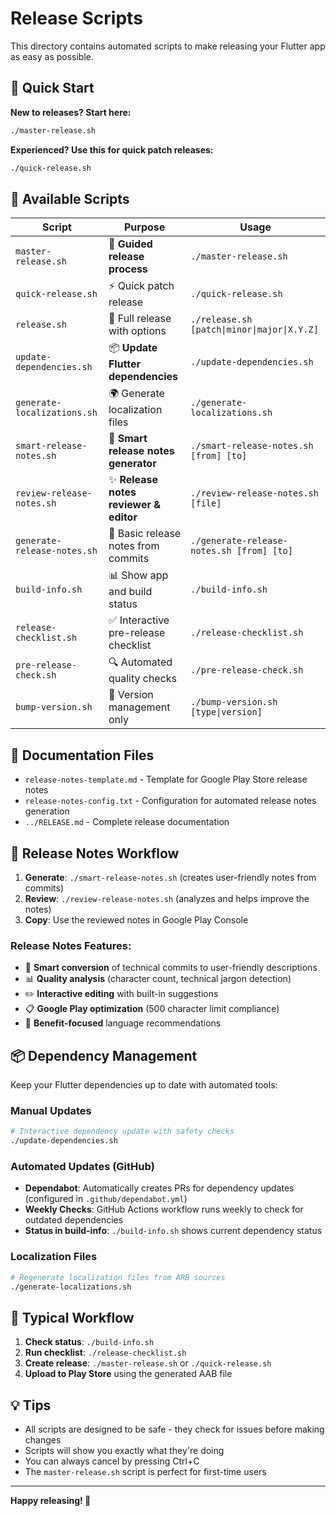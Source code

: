 # Release Scripts

This directory contains automated scripts to make releasing your Flutter app as easy as possible.

## 🚀 Quick Start

**New to releases? Start here:**

```bash
./master-release.sh
```

**Experienced? Use this for quick patch releases:**

```bash
./quick-release.sh
```

## 📁 Available Scripts

| Script                      | Purpose                                | Usage                                       |
| --------------------------- | -------------------------------------- | ------------------------------------------- |
| `master-release.sh`         | 🎯 **Guided release process**          | `./master-release.sh`                       |
| `quick-release.sh`          | ⚡ Quick patch release                 | `./quick-release.sh`                        |
| `release.sh`                | 🔧 Full release with options           | `./release.sh [patch\|minor\|major\|X.Y.Z]` |
| `update-dependencies.sh`    | 📦 **Update Flutter dependencies**     | `./update-dependencies.sh`                  |
| `generate-localizations.sh` | 🌍 Generate localization files         | `./generate-localizations.sh`               |
| `smart-release-notes.sh`    | 🤖 **Smart release notes generator**   | `./smart-release-notes.sh [from] [to]`      |
| `review-release-notes.sh`   | ✨ **Release notes reviewer & editor** | `./review-release-notes.sh [file]`          |
| `generate-release-notes.sh` | 📝 Basic release notes from commits    | `./generate-release-notes.sh [from] [to]`   |
| `build-info.sh`             | 📊 Show app and build status           | `./build-info.sh`                           |
| `release-checklist.sh`      | ✅ Interactive pre-release checklist   | `./release-checklist.sh`                    |
| `pre-release-check.sh`      | 🔍 Automated quality checks            | `./pre-release-check.sh`                    |
| `bump-version.sh`           | 🔢 Version management only             | `./bump-version.sh [type\|version]`         |

## 📝 Documentation Files

- `release-notes-template.md` - Template for Google Play Store release notes
- `release-notes-config.txt` - Configuration for automated release notes generation
- `../RELEASE.md` - Complete release documentation

## 📝 Release Notes Workflow

1. **Generate**: `./smart-release-notes.sh` (creates user-friendly notes from commits)
2. **Review**: `./review-release-notes.sh` (analyzes and helps improve the notes)
3. **Copy**: Use the reviewed notes in Google Play Console

### Release Notes Features:

- 🤖 **Smart conversion** of technical commits to user-friendly descriptions
- 📊 **Quality analysis** (character count, technical jargon detection)
- ✏️ **Interactive editing** with built-in suggestions
- 📋 **Google Play optimization** (500 character limit compliance)
- 🎯 **Benefit-focused** language recommendations

## 📦 Dependency Management

Keep your Flutter dependencies up to date with automated tools:

### Manual Updates
```bash
# Interactive dependency update with safety checks
./update-dependencies.sh
```

### Automated Updates (GitHub)
- **Dependabot**: Automatically creates PRs for dependency updates (configured in `.github/dependabot.yml`)
- **Weekly Checks**: GitHub Actions workflow runs weekly to check for outdated dependencies
- **Status in build-info**: `./build-info.sh` shows current dependency status

### Localization Files
```bash
# Regenerate localization files from ARB sources
./generate-localizations.sh
```

## 🎯 Typical Workflow

1. **Check status**: `./build-info.sh`
2. **Run checklist**: `./release-checklist.sh`
3. **Create release**: `./master-release.sh` or `./quick-release.sh`
4. **Upload to Play Store** using the generated AAB file

## 💡 Tips

- All scripts are designed to be safe - they check for issues before making changes
- Scripts will show you exactly what they're doing
- You can always cancel by pressing Ctrl+C
- The `master-release.sh` script is perfect for first-time users

---

**Happy releasing! 🎉**
